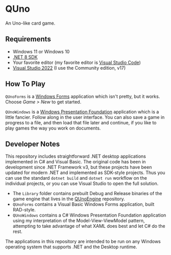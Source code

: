 # QUno

An Uno-like card game.

## Requirements

* Windows 11 or Windows 10
* [.NET 8 SDK](https://dotnet.microsoft.com/download)
* Your favorite editor (my favorite editor is [Visual Studio Code](https://code.visualstudio.com/))
* [Visual Studio 2022](https://visualstudio.microsoft.com/) (I use the Community edition, v17)

## How To Play

`QUnoForms` is a [Windows Forms](https://github.com/dotnet/winforms) application which isn't pretty, but it works. 
Choose *Game > New* to get started.

`QUnoWindows` is a [Windows Presentation Foundation](https://github.com/dotnet/wpf) application which is a little fancier. 
Follow along in the user interface. You can also save a game in progress to a file, and 
then load that file later and continue, if you like to play games the way you work on 
documents.

## Developer Notes

This repository includes straightforward .NET desktop applications implemented in C# and Visual Basic. 
The original code has been in development since .NET Framework v3, but these projects 
have been updated for modern .NET and implemented as SDK-style projects. Thus you can use the 
standard `dotnet build` and `dotnet run` workflow on the individual projects, 
or you can use Visual Studio to open the full solution. 

* The `Library` folder contains prebuilt Debug and Release binaries of the game engine 
that lives in the [QUnoEngine](https://github.com/rdeetz/QUnoEngine) repository.
* `QUnoForms` contains a Visual Basic Windows Forms application, built RAD-style.
* `QUnoWindows` contains a C# Windows Presentation Foundation application using my interpretation of the 
Model-View-ViewModel pattern, attempting to take advantage of what XAML does best and let C# do the rest.

The applications in this repository are intended to be run on any Windows operating system 
that supports .NET and the Desktop runtime.
